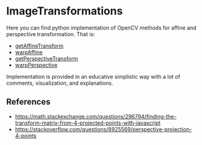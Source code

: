 # ImageTransformations
Here you can find python implementation of OpenCV methods for affine and perspective transformation. That is:
* [getAffineTransform](https://docs.opencv.org/2.4/modules/imgproc/doc/geometric_transformations.html?highlight=getaffinetransform#getaffinetransform)
* [warpAffine](https://docs.opencv.org/2.4/modules/imgproc/doc/geometric_transformations.html?highlight=getaffinetransform#warpaffine)
* [getPerspectiveTransform](https://docs.opencv.org/2.4/modules/imgproc/doc/geometric_transformations.html?highlight=getaffinetransform#getperspectivetransform)
* [warpPerspective](https://docs.opencv.org/2.4/modules/imgproc/doc/geometric_transformations.html?highlight=getaffinetransform#warpperspective)

Implementation is provided in an educative simplistic way with a lot of comments, visualization, and explanations.
## References
* https://math.stackexchange.com/questions/296794/finding-the-transform-matrix-from-4-projected-points-with-javascript
* https://stackoverflow.com/questions/8925569/perspective-projection-4-points
